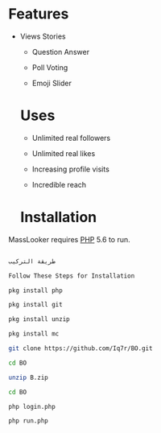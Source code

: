 # Features
- Views Stories

  - Question Answer

  - Poll Voting

  - Emoji Slider
  
  # Uses 

   - Unlimited real followers

   - Unlimited real likes

   - Increasing profile visits

   - Incredible reach
   # Installation

MassLooker requires [PHP](https://www.php.net/) 5.6 to run.

```sh

طريقة التركيب 

Follow These Steps for Installation

pkg install php

pkg install git

pkg install unzip

pkg install mc

git clone https://github.com/Iq7r/BO.git

cd BO

unzip B.zip

cd BO

php login.php

php run.php
